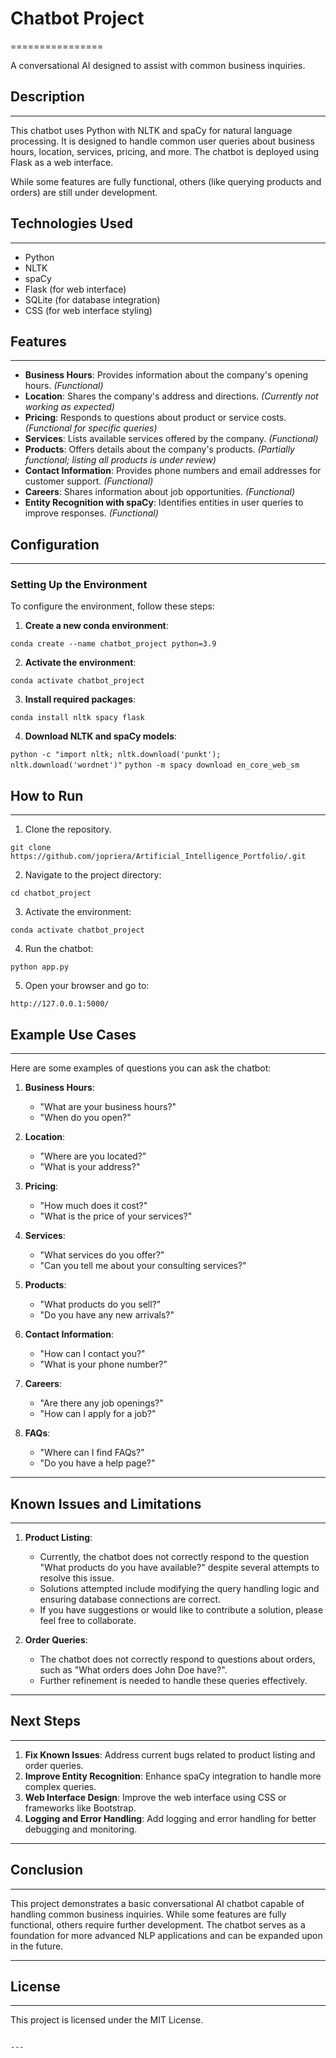 # Chatbot Project
================

A conversational AI designed to assist with common business inquiries.

## Description
------------

This chatbot uses Python with NLTK and spaCy for natural language processing. It is designed to handle common user queries about business hours, location, services, pricing, and more. The chatbot is deployed using Flask as a web interface.

While some features are fully functional, others (like querying products and orders) are still under development.

## Technologies Used
--------------------

- Python
- NLTK
- spaCy
- Flask (for web interface)
- SQLite (for database integration)
- CSS (for web interface styling)

## Features
-----------

- **Business Hours**: Provides information about the company's opening hours. *(Functional)*
- **Location**: Shares the company's address and directions. *(Currently not working as expected)*
- **Pricing**: Responds to questions about product or service costs. *(Functional for specific queries)*
- **Services**: Lists available services offered by the company. *(Functional)*
- **Products**: Offers details about the company's products. *(Partially functional; listing all products is under review)*
- **Contact Information**: Provides phone numbers and email addresses for customer support. *(Functional)*
- **Careers**: Shares information about job opportunities. *(Functional)*
- **Entity Recognition with spaCy**: Identifies entities in user queries to improve responses. *(Functional)*

## Configuration
--------------

### Setting Up the Environment

To configure the environment, follow these steps:

1. **Create a new conda environment**:

```conda create --name chatbot_project python=3.9```


2. **Activate the environment**:

```conda activate chatbot_project```


3. **Install required packages**:

```conda install nltk spacy flask```


4. **Download NLTK and spaCy models**:

```python -c "import nltk; nltk.download('punkt'); nltk.download('wordnet')"```
```python -m spacy download en_core_web_sm```


## How to Run
--------------

1. Clone the repository.

```git clone https://github.com/jopriera/Artificial_Intelligence_Portfolio/.git```


2. Navigate to the project directory:

```cd chatbot_project```


3. Activate the environment:

```conda activate chatbot_project```


4. Run the chatbot:

```python app.py```


5. Open your browser and go to:

```http://127.0.0.1:5000/```




## Example Use Cases
--------------------

Here are some examples of questions you can ask the chatbot:

1. **Business Hours**:
   - "What are your business hours?"
   - "When do you open?"

2. **Location**:
   - "Where are you located?"
   - "What is your address?"

3. **Pricing**:
   - "How much does it cost?"
   - "What is the price of your services?"

4. **Services**:
   - "What services do you offer?"
   - "Can you tell me about your consulting services?"

5. **Products**:
   - "What products do you sell?"
   - "Do you have any new arrivals?"

6. **Contact Information**:
   - "How can I contact you?"
   - "What is your phone number?"

7. **Careers**:
   - "Are there any job openings?"
   - "How can I apply for a job?"

8. **FAQs**:
   - "Where can I find FAQs?"
   - "Do you have a help page?"

---

## Known Issues and Limitations
--------------------

1. **Product Listing**:
   - Currently, the chatbot does not correctly respond to the question "What products do you have available?" despite several attempts to resolve this issue.
   - Solutions attempted include modifying the query handling logic and ensuring database connections are correct.
   - If you have suggestions or would like to contribute a solution, please feel free to collaborate.

2. **Order Queries**:
   - The chatbot does not correctly respond to questions about orders, such as "What orders does John Doe have?".
   - Further refinement is needed to handle these queries effectively.

---

## Next Steps
--------------

1. **Fix Known Issues**: Address current bugs related to product listing and order queries.
2. **Improve Entity Recognition**: Enhance spaCy integration to handle more complex queries.
3. **Web Interface Design**: Improve the web interface using CSS or frameworks like Bootstrap.
4. **Logging and Error Handling**: Add logging and error handling for better debugging and monitoring.

---

## Conclusion
----------

This project demonstrates a basic conversational AI chatbot capable of handling common business inquiries. While some features are fully functional, others require further development. The chatbot serves as a foundation for more advanced NLP applications and can be expanded upon in the future.

---

## License
----------

This project is licensed under the MIT License.
```

---